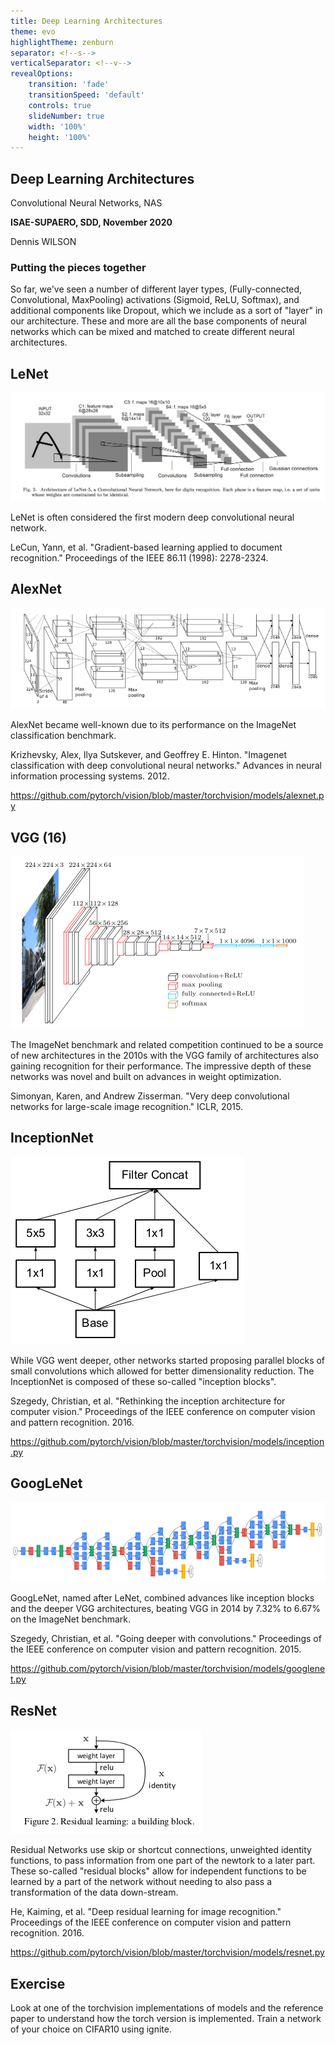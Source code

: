```yaml
---
title: Deep Learning Architectures
theme: evo
highlightTheme: zenburn
separator: <!--s-->
verticalSeparator: <!--v-->
revealOptions:
    transition: 'fade'
    transitionSpeed: 'default'
    controls: true
    slideNumber: true
    width: '100%'
    height: '100%'
---
```


## Deep Learning Architectures

Convolutional Neural Networks, NAS

**ISAE-SUPAERO, SDD, November 2020**

Dennis WILSON

<!--s-->

### Putting the pieces together

So far, we've seen a number of different layer types, (Fully-connected,
Convolutional, MaxPooling) activations (Sigmoid, ReLU, Softmax), and additional
components like Dropout, which we include as a sort of "layer" in our
architecture. These and more are all the base components of neural networks
which can be mixed and matched to create different neural architectures.

<!--s-->

## LeNet

<img src="static/img/lenet.png">

LeNet is often considered the first modern deep convolutional neural network.
    
LeCun, Yann, et al. "Gradient-based learning applied to document recognition." Proceedings of the IEEE 86.11 (1998): 2278-2324.

<!--s-->

## AlexNet

<img src="static/img/alexnet.png">

AlexNet became well-known due to its performance on the ImageNet classification
benchmark.

Krizhevsky, Alex, Ilya Sutskever, and Geoffrey E. Hinton. "Imagenet
classification with deep convolutional neural networks." Advances in neural
information processing systems. 2012.

https://github.com/pytorch/vision/blob/master/torchvision/models/alexnet.py

<!--s-->

## VGG (16)

<img src="static/img/vgg16.png">

The ImageNet benchmark and related competition continued to be a source of new
architectures in the 2010s with the VGG family of architectures also gaining
recognition for their performance. The impressive depth of these networks was
novel and built on advances in weight optimization.
    
Simonyan, Karen, and Andrew Zisserman. "Very deep convolutional networks for large-scale image recognition." ICLR, 2015.

<!--s-->

## InceptionNet

<img src="static/img/inception.png">

While VGG went deeper, other networks started proposing parallel blocks of small
convolutions which allowed for better dimensionality reduction. The InceptionNet
is composed of these so-called "inception blocks".

Szegedy, Christian, et al. "Rethinking the inception architecture for computer vision." Proceedings of the IEEE conference on computer vision and pattern recognition. 2016.

https://github.com/pytorch/vision/blob/master/torchvision/models/inception.py

<!--s-->

## GoogLeNet

<img src="static/img/googlenet.png">

GoogLeNet, named after LeNet, combined advances like inception blocks and the
deeper VGG architectures, beating VGG in 2014 by 7.32% to 6.67% on the ImageNet
benchmark.

Szegedy, Christian, et al. "Going deeper with convolutions." Proceedings of the IEEE conference on computer vision and pattern recognition. 2015.

https://github.com/pytorch/vision/blob/master/torchvision/models/googlenet.py

<!--s-->

## ResNet

<img src="static/img/resnet.png">

Residual Networks use skip or shortcut connections, unweighted identity
functions, to pass information from one part of the newtork to a later part.
These so-called "residual blocks" allow for independent functions to be learned
by a part of the network without needing to also pass a transformation of the
data down-stream.

He, Kaiming, et al. "Deep residual learning for image recognition." Proceedings of the IEEE conference on computer vision and pattern recognition. 2016.

https://github.com/pytorch/vision/blob/master/torchvision/models/resnet.py

## Exercise

Look at one of the torchvision implementations of models and the reference paper
to understand how the torch version is implemented. Train a network of your
choice on CIFAR10 using ignite.
